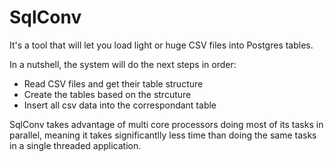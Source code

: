 # SqlConv

It's a tool that will let you load light or huge CSV files into Postgres tables.

In a nutshell, the system will do the next steps in order:

- Read CSV files and get their table structure
- Create the tables based on the strcuture
- Insert all csv data into the correspondant table


SqlConv takes advantage of multi core processors doing most of its tasks in parallel, meaning it takes significantlly less time than
doing the same tasks in a single threaded application.
